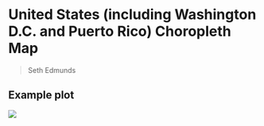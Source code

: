 # United States (including Washington D.C. and Puerto Rico) Choropleth Map  
> Seth Edmunds 

## Example plot 

<img src=![](Rplot.png) width="40%">
